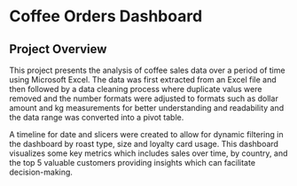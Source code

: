 # Coffee Orders Dashboard

## Project Overview

This project presents the analysis of coffee sales data over a period of time using Microsoft Excel. The data was first extracted from an Excel file and then followed by a data cleaning process where duplicate valus were removed and the number formats were adjusted to formats such as dollar amount and kg measurements for better understanding and readability and the data range was converted into a pivot table.

A timeline for date and slicers were created to allow for dynamic filtering in the dashboard by roast type, size and loyalty card usage. This dashboard visualizes some key metrics which includes sales over time, by country, and the top 5 valuable customers providing insights which can facilitate decision-making.
